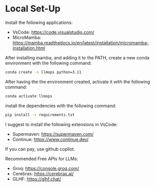 # Local Set-Up

Install the following applications:

- VsCode: https://code.visualstudio.com/
- MicroMamba: https://mamba.readthedocs.io/en/latest/installation/micromamba-installation.html

After installing mamba, and adding it to the PATH, create a new conda environment with the following command:

```bash
conda create -n llmops python=3.11
```

After having the the environment created, activate it with the following command:

```bash
conda activate llmops
```

install the dependencies with the following command:

```bash
pip install -r requirements.txt
```

I suggest to install the following extensions in VsCode:

- Supermaven: https://supermaven.com/
- Continue: https://www.continue.dev/

If you can pay, use github copilot.

Recommended Free APIs for LLMs:

- Groq: https://console.groq.com/
- Cerebras: https://cerebras.ai/
- GLHF: https://glhf.chat/
